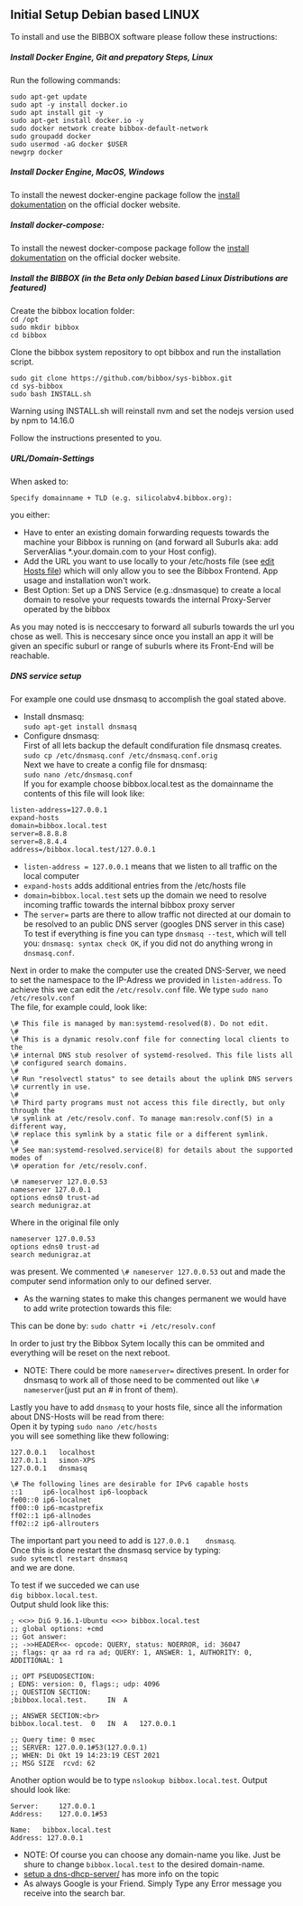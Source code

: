 ## Initial Setup Debian based LINUX
 
To install and use the BIBBOX software please follow these instructions:

##### Install Docker Engine, Git and prepatory Steps, Linux

Run the following commands:

`sudo apt-get update`<br>
`sudo apt -y install docker.io`<br>
`sudo apt install git -y`<br>
`sudo apt-get install docker.io -y`<br>
`sudo docker network create bibbox-default-network`<br>
`sudo groupadd docker`<br>
`sudo usermod -aG docker $USER`<br>
`newgrp docker`<br>

##### Install Docker Engine, MacOS, Windows

To install the newest docker-engine package follow the <a href="https://docs.docker.com/engine/install/" target="_blank">install dokumentation</a> on the official docker website. 


##### Install docker-compose:

To install the newest docker-compose package follow the <a href="https://docs.docker.com/engine/install/" target="_blank">install dokumentation</a> on the official docker website.


##### Install the BIBBOX (in the Beta only Debian based Linux Distributions are featured)

Create the bibbox location folder: <br>
`cd /opt`<br>
`sudo mkdir bibbox`<br>
`cd bibbox`<br>

Clone the bibbox system repository to opt bibbox and run the installation script.

`sudo git clone https://github.com/bibbox/sys-bibbox.git`<br>
`cd sys-bibbox`<br>
`sudo bash INSTALL.sh`<br>

Warning using INSTALL.sh will reinstall nvm and set the nodejs version used by npm to 14.16.0

Follow the instructions presented to you. 

##### URL/Domain-Settings

When asked to: <br>
```
Specify domainname + TLD (e.g. silicolabv4.bibbox.org):
```

you either: 

* Have to enter an existing domain forwarding requests towards the machine your Bibbox is running on (and forward all Suburls aka: add  ServerAlias \*.your.domain.com to your Host config).
* Add the URL you want to use locally to your /etc/hosts file (see <a href="https://linuxize.com/post/how-to-edit-your-hosts-file/" target="_blank">edit Hosts file</a>) which will only allow you to see the Bibbox Frontend. App usage and installation won't work. 
* Best Option: Set up a DNS Service (e.g.:dnsmasque) to create a local domain to resolve your requests towards the internal Proxy-Server operated by the bibbox

As you may noted is is necccesary to forward all suburls towards the url you chose as well. This is neccesary since once you install an app it will be given an specific suburl or range of suburls where its Front-End will be reachable.

##### DNS service setup

For example one could use dnsmasq to accomplish the goal stated above.

* Install dnsmasq:<br>
`sudo apt-get install dnsmasq`
* Configure dnsmasq:<br>
First of all lets backup the default condifuration file dnsmasq creates.<br>
`sudo cp /etc/dnsmasq.conf /etc/dnsmasq.conf.orig`<br>
Next we have to create a config file for dnsmasq:<br>
`sudo nano /etc/dnsmasq.conf`<br>
If you for example choose bibbox.local.test as the domainname the contents of this file will look like:

```
listen-address=127.0.0.1
expand-hosts
domain=bibbox.local.test
server=8.8.8.8
server=8.8.4.4
address=/bibbox.local.test/127.0.0.1
```

* `listen-address = 127.0.0.1` means that we listen to all traffic on the local computer<br>
* `expand-hosts` adds additional entries from the /etc/hosts file<br>
* `domain=bibbox.local.test` sets up the domain we need to resolve incoming traffic towards the internal bibbox proxy server<br>
* The `server=` parts are there to allow traffic not directed at our domain to be resolved to an public DNS server (googles DNS server in this case)
To test if everything is fine you can type `dnsmasq --test`, which will tell you: `dnsmasq: syntax check OK`, if you did not do anything wrong in `dnsmasq.conf`.<br>

Next in order to make the computer use the created DNS-Server, we need to set the namespace to the IP-Adress we provided in `listen-address`. To achieve this we can edit the `/etc/resolv.conf` file. We type `sudo nano /etc/resolv.conf` <br>
The file, for example could, look like:
```
\# This file is managed by man:systemd-resolved(8). Do not edit.
\#
\# This is a dynamic resolv.conf file for connecting local clients to the
\# internal DNS stub resolver of systemd-resolved. This file lists all
\# configured search domains.
\#
\# Run "resolvectl status" to see details about the uplink DNS servers
\# currently in use.
\#
\# Third party programs must not access this file directly, but only through the
\# symlink at /etc/resolv.conf. To manage man:resolv.conf(5) in a different way,
\# replace this symlink by a static file or a different symlink.
\#
\# See man:systemd-resolved.service(8) for details about the supported modes of
\# operation for /etc/resolv.conf.

\# nameserver 127.0.0.53
nameserver 127.0.0.1
options edns0 trust-ad
search medunigraz.at
```
Where in the original file only

```
nameserver 127.0.0.53
options edns0 trust-ad
search medunigraz.at
```

was present. We commented `\# nameserver 127.0.0.53` out and made the computer send information only to our defined server.<br>

* As the warning states to make this changes permanent we would have to add write protection towards this file:

This can be done by: `sudo chattr +i /etc/resolv.conf` <br>

In order to just try the Bibbox Sytem locally this can be ommited and everything will be reset on the next reboot. <br>

* NOTE: There could be more `nameserver=` directives present. In order for dnsmasq to work all of those need to be commented out like `\# nameserver`(just put an \# in front of them).

Lastly you have to add `dnsmasq` to your hosts file, since all the information about DNS-Hosts will be read from there:<br>
Open it by typing `sudo nano /etc/hosts`<br>
you will see something like thew following:<br>
```
127.0.0.1	localhost
127.0.1.1	simon-XPS
127.0.0.1	dnsmasq

\# The following lines are desirable for IPv6 capable hosts
::1     ip6-localhost ip6-loopback
fe00::0 ip6-localnet
ff00::0 ip6-mcastprefix
ff02::1 ip6-allnodes
ff02::2 ip6-allrouters
```

The important part you need to add is `127.0.0.1	dnsmasq`.<br>
Once this is done restart the dnsmasq service by typing:<br> 
`sudo sytemctl restart dnsmasq`<br>
and we are done.

To test if we succeded we can use<br> 
`dig bibbox.local.test`.<br>
Output shuld look like this:

```
; <<>> DiG 9.16.1-Ubuntu <<>> bibbox.local.test
;; global options: +cmd
;; Got answer:
;; ->>HEADER<<- opcode: QUERY, status: NOERROR, id: 36047
;; flags: qr aa rd ra ad; QUERY: 1, ANSWER: 1, AUTHORITY: 0, ADDITIONAL: 1

;; OPT PSEUDOSECTION:
; EDNS: version: 0, flags:; udp: 4096
;; QUESTION SECTION:
;bibbox.local.test.		IN	A

;; ANSWER SECTION:<br>
bibbox.local.test.	0	IN	A	127.0.0.1

;; Query time: 0 msec
;; SERVER: 127.0.0.1#53(127.0.0.1)
;; WHEN: Di Okt 19 14:23:19 CEST 2021
;; MSG SIZE  rcvd: 62
```

Another option would be to type `nslookup bibbox.local.test`. Output should look like:

```
Server:		127.0.0.1
Address:	127.0.0.1#53

Name:	bibbox.local.test
Address: 127.0.0.1
```

* NOTE: Of course you can choose any domain-name you like. Just be shure to change `bibbox.local.test` to the desired domain-name.
* <a href="https://www.tecmint.com/setup-a-dns-dhcp-server-using-dnsmasq-on-centos-rhel/" target="_blank">setup a dns-dhcp-server/</a> has more info on the topic
* As always Google is your Friend. Simply Type any Error message you receive into the search bar.
